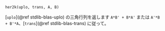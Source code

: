 ```
her2k(uplo, trans, A, B)
```

[`uplo`](@ref stdlib-blas-uplo) の三角行列を返します `A*B' + B*A'` または `A'*B + B'*A`、[`trans`](@ref stdlib-blas-trans) に従って。
